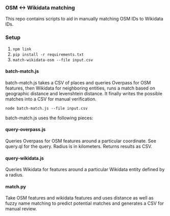 ### OSM <-> Wikidata matching

This repo contains scripts to aid in manually matching OSM IDs to Wikidata IDs.

### Setup

1. `npm link`
2. `pip install -r requirements.txt`
3. `match-wikidata-osm --file input.csv`

#### batch-match.js

batch-match.js takes a CSV of places and queries Overpass for OSM features, then Wikidata for neighboring entities, runs a match based on geographic distance and levenshtein distance. It finally writes the possible matches into a CSV for manual verification.

`node batch-match.js --file input.csv`

batch-match.js uses the following pieces:

#### query-overpass.js

Queries Overpass for OSM features around a particular coordinate. See query.ql for the query. Radius is in kilometers. Returns results as CSV.

#### query-wikidata.js

Queries Wikidata for features around a particular Wikidata entity defined by a radius. 


#### match.py

Take OSM features and wikidata features and uses distance as well as fuzzy name matching to predict potential matches and generates a CSV for manual review.